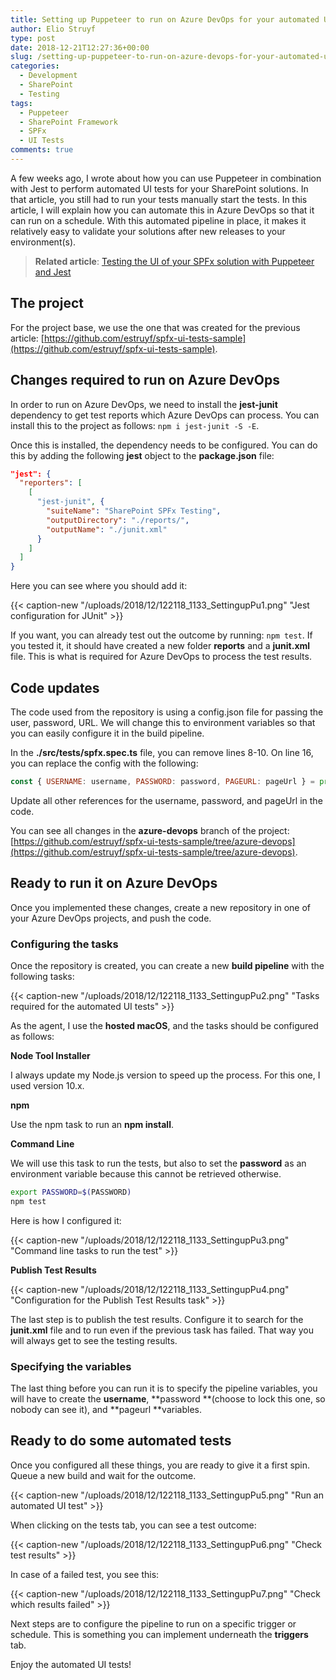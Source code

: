 ```yaml
---
title: Setting up Puppeteer to run on Azure DevOps for your automated UI tests
author: Elio Struyf
type: post
date: 2018-12-21T12:27:36+00:00
slug: /setting-up-puppeteer-to-run-on-azure-devops-for-your-automated-ui-tests/
categories:
  - Development
  - SharePoint
  - Testing
tags:
  - Puppeteer
  - SharePoint Framework
  - SPFx
  - UI Tests
comments: true
---
```


A few weeks ago, I wrote about how you can use Puppeteer in combination with Jest to perform automated UI tests for your SharePoint solutions. In that article, you still had to run your tests manually start the tests. In this article, I will explain how you can automate this in Azure DevOps so that it can run on a schedule. With this automated pipeline in place, it makes it relatively easy to validate your solutions after new releases to your environment(s).

> **Related article**: [Testing the UI of your SPFx solution with Puppeteer and Jest](https://www.eliostruyf.com/testing-the-ui-of-your-spfx-solution-with-puppeteer-and-jest/)


## The project

For the project base, we use the one that was created for the previous article: [https://github.com/estruyf/spfx-ui-tests-sample](https://github.com/estruyf/spfx-ui-tests-sample).

## Changes required to run on Azure DevOps

In order to run on Azure DevOps, we need to install the **jest-junit** dependency to get test reports which Azure DevOps can process. You can install this to the project as follows: `npm i jest-junit -S -E`.

Once this is installed, the dependency needs to be configured. You can do this by adding the following **jest** object to the **package.json** file:

```json
"jest": {
  "reporters": [
    [
      "jest-junit", {
        "suiteName": "SharePoint SPFx Testing",
        "outputDirectory": "./reports/",
        "outputName": "./junit.xml"
      }
    ]
  ]
}
```

Here you can see where you should add it:

{{< caption-new "/uploads/2018/12/122118_1133_SettingupPu1.png" "Jest configuration for JUnit" >}}

If you want, you can already test out the outcome by running: `npm test`. If you tested it, it should have created a new folder **reports** and a **junit.xml** file. This is what is required for Azure DevOps to process the test results.

## Code updates

The code used from the repository is using a config.json file for passing the user, password, URL. We will change this to environment variables so that you can easily configure it in the build pipeline.

In the **./src/tests/spfx.spec.ts** file, you can remove lines 8-10. On line 16, you can replace the config with the following:

```javascript
const { USERNAME: username, PASSWORD: password, PAGEURL: pageUrl } = process.env;
```

Update all other references for the username, password, and pageUrl in the code.

You can see all changes in the **azure-devops** branch of the project: [https://github.com/estruyf/spfx-ui-tests-sample/tree/azure-devops](https://github.com/estruyf/spfx-ui-tests-sample/tree/azure-devops).

## Ready to run it on Azure DevOps

Once you implemented these changes, create a new repository in one of your Azure DevOps projects, and push the code.

### Configuring the tasks

Once the repository is created, you can create a new **build pipeline** with the following tasks:

{{< caption-new "/uploads/2018/12/122118_1133_SettingupPu2.png" "Tasks required for the automated UI tests" >}}

As the agent, I use the **hosted macOS**, and the tasks should be configured as follows:

**Node Tool Installer**

I always update my Node.js version to speed up the process. For this one, I used version 10.x.

**npm**

Use the npm task to run an **npm install**.

**Command Line**

We will use this task to run the tests, but also to set the **password** as an environment variable because this cannot be retrieved otherwise.

```bash
export PASSWORD=$(PASSWORD)
npm test
```

Here is how I configured it:

{{< caption-new "/uploads/2018/12/122118_1133_SettingupPu3.png" "Command line tasks to run the test" >}}

**Publish Test Results**

{{< caption-new "/uploads/2018/12/122118_1133_SettingupPu4.png" "Configuration for the Publish Test Results task" >}}

The last step is to publish the test results. Configure it to search for the **junit.xml** file and to run even if the previous task has failed. That way you will always get to see the testing results.

### Specifying the variables

The last thing before you can run it is to specify the pipeline variables, you will have to create the **username**, **password **(choose to lock this one, so nobody can see it), and **pageurl **variables.

## Ready to do some automated tests

Once you configured all these things, you are ready to give it a first spin. Queue a new build and wait for the outcome.

{{< caption-new "/uploads/2018/12/122118_1133_SettingupPu5.png" "Run an automated UI test" >}}

When clicking on the tests tab, you can see a test outcome:

{{< caption-new "/uploads/2018/12/122118_1133_SettingupPu6.png" "Check test results" >}}

In case of a failed test, you see this:

{{< caption-new "/uploads/2018/12/122118_1133_SettingupPu7.png" "Check which results failed" >}}

Next steps are to configure the pipeline to run on a specific trigger or schedule. This is something you can implement underneath the **triggers** tab.

Enjoy the automated UI tests!